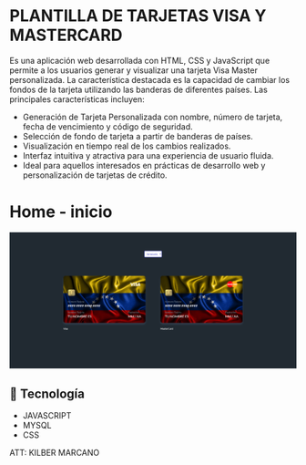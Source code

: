 # PLANTILLA DE TARJETAS VISA Y MASTERCARD

Es una aplicación web desarrollada con HTML, CSS y JavaScript que permite a los usuarios generar y visualizar una tarjeta Visa Master personalizada. La característica destacada es la capacidad de cambiar los fondos de la tarjeta utilizando las banderas de diferentes países. Las principales características incluyen:

- Generación de Tarjeta Personalizada con nombre, número de tarjeta, fecha de vencimiento y código de seguridad.
- Selección de fondo de tarjeta a partir de banderas de países.
- Visualización en tiempo real de los cambios realizados.
- Interfaz intuitiva y atractiva para una experiencia de usuario fluida.
- Ideal para aquellos interesados en prácticas de desarrollo web y personalización de tarjetas de crédito.

# Home - inicio

![Home](https://github.com/ingkilber/Plantilla-Tarjeta-Visa-Master/blob/main/img/Kilber-Marcano.png)


## 🚀 Tecnología

- JAVASCRIPT
- MYSQL
- CSS

ATT: KILBER MARCANO
